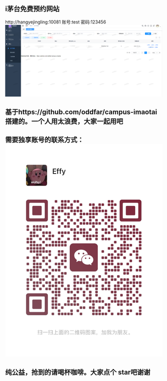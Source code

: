 ## i茅台免费预约网站
http://hangyejingling:10081
账号:test
密码:123456
![img.png](img.png)

## 基于https://github.com/oddfar/campus-imaotai搭建的。一个人用太浪费，大家一起用吧

## 需要独享账号的联系方式：![4.jpg](4.jpg)
## 纯公益，抢到的请喝杯咖啡。大家点个 star吧谢谢